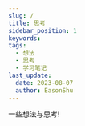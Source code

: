 ```yaml
---
slug: /
title: 思考
sidebar_position: 1
keywords:
tags:
  - 想法
  - 思考
  - 学习笔记
last_update:
  date: 2023-08-07
  author: EasonShu
---
```

一些想法与思考!